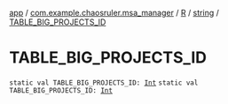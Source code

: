 [app](../../../index.md) / [com.example.chaosruler.msa_manager](../../index.md) / [R](../index.md) / [string](index.md) / [TABLE_BIG_PROJECTS_ID](.)

# TABLE_BIG_PROJECTS_ID

`static val TABLE_BIG_PROJECTS_ID: `[`Int`](https://kotlinlang.org/api/latest/jvm/stdlib/kotlin/-int/index.html)
`static val TABLE_BIG_PROJECTS_ID: `[`Int`](https://kotlinlang.org/api/latest/jvm/stdlib/kotlin/-int/index.html)